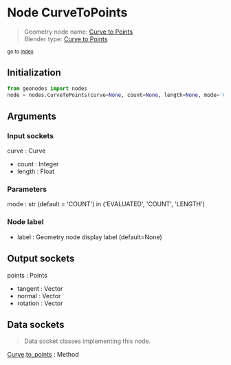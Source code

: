 
# Node CurveToPoints

> Geometry node name: [Curve to Points](https://docs.blender.org/manual/en/latest/modeling/geometry_nodes/material/curve_to_points.html)<br>
  Blender type: [Curve to Points](https://docs.blender.org/api/current/bpy.types.GeometryNodeCurveToPoints.html)
  
<sub>go to [index](/docs/index.md)</sub>

## Initialization

```python
from geonodes import nodes
node = nodes.CurveToPoints(curve=None, count=None, length=None, mode='COUNT', label=None)
```



## Arguments


### Input sockets

curve : Curve
- count : Integer
- length : Float

### Parameters

mode : str (default = 'COUNT') in ('EVALUATED', 'COUNT', 'LENGTH')

### Node label

- label : Geometry node display label (default=None)

## Output sockets

points : Points
- tangent : Vector
- normal : Vector
- rotation : Vector

## Data sockets

> Data socket classes implementing this node.
  
[Curve](/docs/sockets/Curve.md).[to_points](/docs/sockets/Curve.md#to_points) : Method

